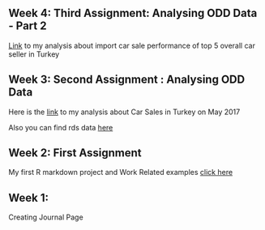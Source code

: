 
## Week 4: Third Assignment: Analysing ODD Data - Part 2

[Link](https://mef-bda503.github.io/pj18-kkyucel/week_3/odd_assignment_part2.html)
to my analysis about import car sale performance of top 5 overall car seller in Turkey

## Week 3: Second Assignment : Analysing ODD Data

Here is the
[link](https://mef-bda503.github.io/pj18-kkyucel/week_3/3rd_week_odd_assignment.html)
to my analysis about Car Sales in Turkey on May 2017

Also you can find rds data
[here](https://github.com/MEF-BDA503/pj18-kkyucel/blob/master/week_3/odd_car_sales_data_may_17.rds?raw=true)

## Week 2: First Assignment

My first R markdown project and Work Related examples [click
here](https://mef-bda503.github.io/pj18-kkyucel/week_2/2nd_week_assignment.html)

## Week 1:

Creating Journal Page
